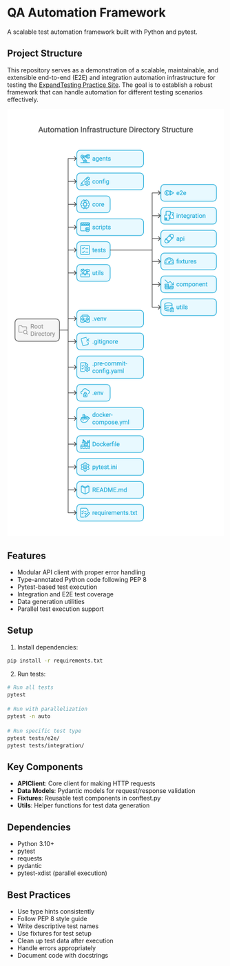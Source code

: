 # QA Automation Framework

A scalable test automation framework built with Python and pytest.

## Project Structure


This repository serves as a demonstration of a scalable, maintainable, and extensible end-to-end (E2E) and integration automation infrastructure for testing the [ExpandTesting Practice Site](https://practice.expandtesting.com/). The goal is to establish a robust framework that can handle automation for different testing scenarios effectively.

![Project Structure](assets/images/infra_stracture.png)



## Features

- Modular API client with proper error handling
- Type-annotated Python code following PEP 8
- Pytest-based test execution
- Integration and E2E test coverage
- Data generation utilities
- Parallel test execution support




## Setup

1. Install dependencies:
```bash
pip install -r requirements.txt
```

2. Run tests:
```bash
# Run all tests
pytest

# Run with parallelization
pytest -n auto

# Run specific test type
pytest tests/e2e/
pytest tests/integration/
```

## Key Components

- **APIClient**: Core client for making HTTP requests
- **Data Models**: Pydantic models for request/response validation
- **Fixtures**: Reusable test components in conftest.py
- **Utils**: Helper functions for test data generation

## Dependencies

- Python 3.10+
- pytest
- requests
- pydantic
- pytest-xdist (parallel execution)

## Best Practices

- Use type hints consistently
- Follow PEP 8 style guide
- Write descriptive test names
- Use fixtures for test setup
- Clean up test data after execution
- Handle errors appropriately
- Document code with docstrings
